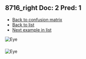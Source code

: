## 8716_right Doc: 2 Pred: 1
- [Back to confusion matrix](https://github.com/juliandewit/kaggle_retinopathy/blob/master/matrix.md)
- [Back to list](https://github.com/juliandewit/kaggle_retinopathy/blob/master/lists/21/list.md)
- [Next example in list](https://github.com/juliandewit/kaggle_retinopathy/blob/master/lists/21/87/8744_right.md)

![Eye](https://retinopaty.blob.core.windows.net/size1024/8716_right_2.jpeg)

### 

![Eye]()
